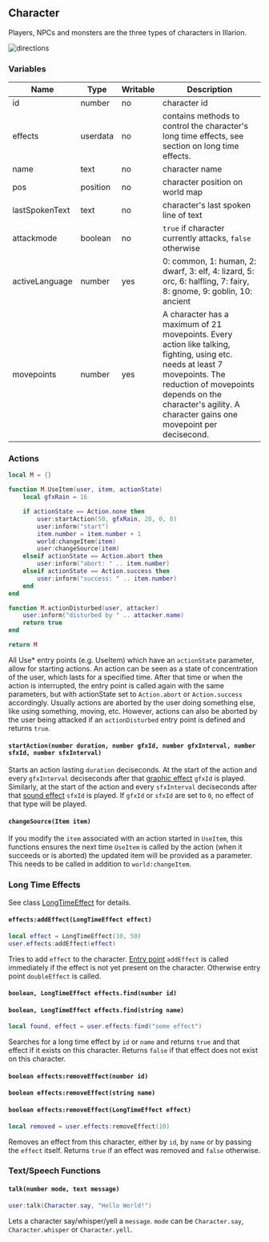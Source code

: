 ## Character

Players, NPCs and monsters are the three types of characters in Illarion.

![directions](images/directions.png)

### Variables

Name           | Type     | Writable  | Description
-------------- | -------- | --------- | -----------
id             | number   | no        | character id
effects        | userdata | no        | contains methods to control the character's long time effects, see section on long time effects.
name           | text     | no        | character name
pos            | position | no        | character position on world map
lastSpokenText | text     | no        | character's last spoken line of text
attackmode     | boolean  | no        | `true` if character currently attacks, `false` otherwise
activeLanguage | number   | yes       | 0: common, 1: human, 2: dwarf, 3: elf, 4: lizard, 5: orc, 6: halfling, 7: fairy, 8: gnome, 9: goblin, 10: ancient
movepoints     | number   | yes       | A character has a maximum of 21 movepoints. Every action like talking, fighting, using etc. needs at least 7 movepoints. The reduction of movepoints depends on the character's agility. A character gains one movepoint per decisecond.

### Actions

```lua
local M = {}

function M.UseItem(user, item, actionState)
    local gfxRain = 16

    if actionState == Action.none then
        user:startAction(50, gfxRain, 20, 0, 0)
        user:inform("start")
        item.number = item.number + 1
        world:changeItem(item)
        user:changeSource(item)
    elseif actionState == Action.abort then
        user:inform("abort: " .. item.number)
    elseif actionState == Action.success then
        user:inform("success: " .. item.number)
    end
end

function M.actionDisturbed(user, attacker)
    user:inform("disturbed by " .. attacker.name)
    return true
end

return M
```

All Use* entry points (e.g. UseItem) which have an `actionState` parameter, allow for starting actions. An action can be
seen as a state of concentration of the user, which lasts for a specified time. After that time or when the action is
interrupted, the entry point is called again with the same parameters, but with actionState set to `Action.abort` or
`Action.success` accordingly. Usually actions are aborted by the user doing something else, like using something,
moving, etc. However, actions can also be aborted by the user being attacked if an `actionDisturbed` entry point is
defined and returns `true`.

#### `startAction(number duration, number gfxId, number gfxInterval, number sfxId, number sfxInterval)`

Starts an action lasting `duration` deciseconds. At the start of the action and every `gfxInterval` deciseconds after
that [graphic effect](https://illarion.org/~devserver/effects/effects.html) `gfxId` is played.
Similarly, at the start of the action and every `sfxInterval` deciseconds after
that [sound effect](https://illarion.org/~devserver/sounds/sounds.html) `sfxId` is played. If `gfxId` or `sfxId` are set
to `0`, no effect of that type will be played.

#### `changeSource(Item item)`
If you modify the `item` associated with an action started in `UseItem`, this functions ensures the next time
`UseItem` is called by the action (when it succeeds or is aborted) the updated item will be provided as a parameter.
This needs to be called in addition to `world:changeItem`.

### Long Time Effects

See class [LongTimeEffect](#long-time-effect) for details.

#### `effects:addEffect(LongTimeEffect effect)`

```lua
local effect = LongTimeEffect(10, 50)
user.effects:addEffect(effect)
```

Tries to add `effect` to the character. [Entry point](#long-time-effects) `addEffect` is called immediately if the
effect is not yet present on the character. Otherwise entry point `doubleEffect` is called.

#### `boolean, LongTimeEffect effects.find(number id)`
#### `boolean, LongTimeEffect effects.find(string name)`

```lua
local found, effect = user.effects:find("some effect")
```

Searches for a long time effect by `id` or `name` and returns `true` and that effect if it exists on this character.
Returns `false` if that effect does not exist on this character.

#### `boolean effects:removeEffect(number id)`
#### `boolean effects:removeEffect(string name)`
#### `boolean effects:removeEffect(LongTimeEffect effect)`

```lua
local removed = user.effects:removeEffect(10)
```

Removes an effect from this character, either by `id`, by `name` or by passing the `effect` itself. Returns `true` if an
effect was removed and `false` otherwise.

### Text/Speech Functions

#### `talk(number mode, text message)`
```lua
user:talk(Character.say, "Hello World!")
```
Lets a character say/whisper/yell a `message`. `mode` can be `Character.say`, `Character.whisper` or `Character.yell`.

